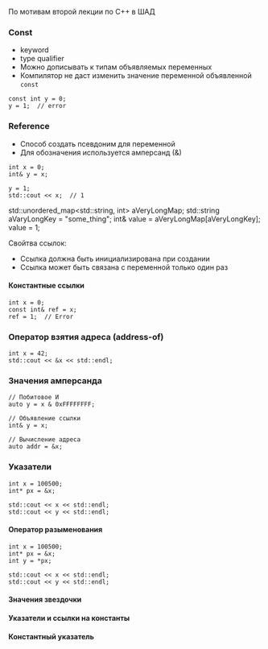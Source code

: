 
По мотивам второй лекции по C++ в ШАД

### Const

- keyword
- type qualifier
- Можно дописывать к типам объявляемых переменных
- Компилятор не даст изменить значение переменной объявленной `const`

```
const int y = 0;
y = 1;  // error
```

### Reference

- Способ создать псевдоним для переменной
- Для обозначения используется амперсанд (&)

```
int x = 0;
int& y = x;

y = 1;
std::cout << x;  // 1
```

std::unordered_map<std::string, int> aVeryLongMap;
std::string aVaryLongKey = "some_thing";
int& value = aVeryLongMap[aVeryLongKey];
value = 1;

Свойтва ссылок:
- Ссылка должна быть инициализирована при создании
- Ссылка может быть связана с переменной только один раз


#### Константные ссылки
```
int x = 0;
const int& ref = x;
ref = 1;  // Error
```

### Оператор взятия адреса (address-of)
```
int x = 42;
std::cout << &x << std::endl;
```

### Значения амперсанда
```
// Побитовое И
auto y = x & 0xFFFFFFFF;

// Объявление ссылки
int& y = x;

// Вычисление адреса
auto addr = &x;
```

### Указатели
```
int x = 100500;
int* px = &x;

std::cout << x << std::endl;
std::cout << y << std::endl;
```

#### Оператор разыменования
```
int x = 100500;
int* px = &x;
int y = *px;

std::cout << x << std::endl;
std::cout << y << std::endl;
```

#### Значения звездочки

#### Указатели и ссылки на константы

#### Константный указатель
